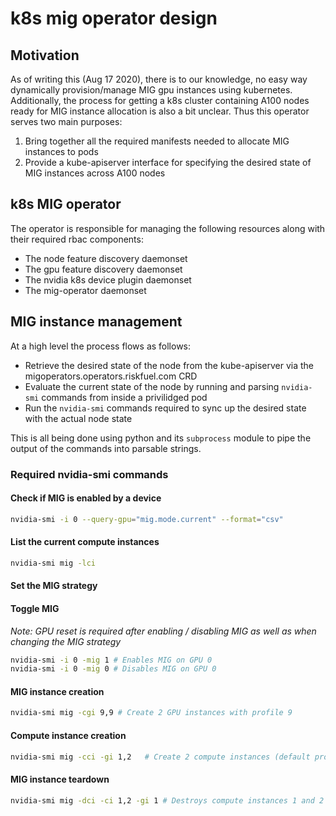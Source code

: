 # k8s mig operator design

## Motivation

As of writing this (Aug 17 2020), there is to our knowledge, no easy way dynamically provision/manage MIG gpu instances using kubernetes. Additionally, the process for getting a k8s cluster containing A100 nodes ready for MIG instance allocation is also a bit unclear. Thus this operator serves two main purposes:
1. Bring together all the required manifests needed to allocate MIG instances to pods
2. Provide a kube-apiserver interface for specifying the desired state of MIG instances across A100 nodes 

## k8s MIG operator

The operator is responsible for managing the following resources along with their required rbac components:
* The node feature discovery daemonset
* The gpu feature discovery daemonset
* The nvidia k8s device plugin daemonset
* The mig-operator daemonset

## MIG instance management

At a high level the process flows as follows:
* Retrieve the desired state of the node from the kube-apiserver via the migoperators.operators.riskfuel.com CRD
* Evaluate the current state of the node by running and parsing `nvidia-smi` commands from inside a privilidged pod
* Run the `nvidia-smi` commands required to sync up the desired state with the actual node state

This is all being done using python and its `subprocess` module to pipe the output of the commands into parsable strings.

### Required nvidia-smi commands

#### Check if MIG is enabled by a device

```bash
nvidia-smi -i 0 --query-gpu="mig.mode.current" --format="csv"
```

#### List the current compute instances

```bash
nvidia-smi mig -lci
```
#### Set the MIG strategy

#### Toggle MIG
*Note: GPU reset is required after enabling / disabling MIG as well as when changing the MIG strategy*

```bash
nvidia-smi -i 0 -mig 1 # Enables MIG on GPU 0
nvidia-smi -i 0 -mig 0 # Disables MIG on GPU 0
```

#### MIG instance creation

```bash
nvidia-smi mig -cgi 9,9 # Create 2 GPU instances with profile 9
```

#### Compute instance creation
```bash
nvidia-smi mig -cci -gi 1,2   # Create 2 compute instances (default profile) using GPU instance 1 and 2
```

#### MIG instance teardown

```bash
nvidia-smi mig -dci -ci 1,2 -gi 1 # Destroys compute instances 1 and 2 on GPU instance 1
```